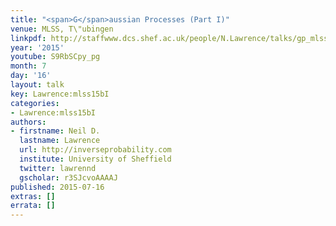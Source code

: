 ```yaml
---
title: "<span>G</span>aussian Processes (Part I)"
venue: MLSS, T\"ubingen
linkpdf: http://staffwww.dcs.shef.ac.uk/people/N.Lawrence/talks/gp_mlss15b.pdf
year: '2015'
youtube: S9RbSCpy_pg
month: 7
day: '16'
layout: talk
key: Lawrence:mlss15bI
categories:
- Lawrence:mlss15bI
authors:
- firstname: Neil D.
  lastname: Lawrence
  url: http://inverseprobability.com
  institute: University of Sheffield
  twitter: lawrennd
  gscholar: r3SJcvoAAAAJ
published: 2015-07-16
extras: []
errata: []
---
```


